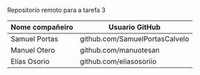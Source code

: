 Repositorio remoto para a tarefa 3

| Nome compañeiro | Usuario GitHub                  |
|-----------------|---------------------------------|
| Samuel Portas   | github.com/SamuelPortasCalvelo  |
| Manuel Otero    | github.com/manuotesan           |
| Elías Osorio    | github.com/eliasosoriio         |
